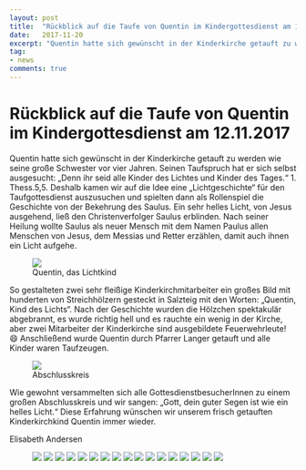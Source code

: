 ```yaml
---
layout: post
title:  "Rückblick auf die Taufe von Quentin im Kindergottesdienst am 12.11.2017"
date:   2017-11-20
excerpt: "Quentin hatte sich gewünscht in der Kinderkirche getauft zu werden wie seine große Schwester vor vier Jahren."
tag:
- news
comments: true
---
```


# Rückblick auf die Taufe von Quentin im Kindergottesdienst am 12.11.2017

Quentin hatte sich gewünscht in der Kinderkirche getauft zu werden wie seine große Schwester vor vier Jahren. Seinen Taufspruch hat er sich selbst ausgesucht: „Denn ihr seid alle Kinder des Lichtes und Kinder des Tages.“ 1. Thess.5,5. Deshalb kamen wir auf die Idee eine „Lichtgeschichte“ für den Taufgottesdienst auszusuchen und spielten dann als Rollenspiel die Geschichte von der Bekehrung des Saulus. Ein sehr helles Licht, von Jesus ausgehend, ließ den Christenverfolger Saulus erblinden. Nach seiner Heilung wollte Saulus als neuer Mensch mit dem Namen Paulus allen Menschen von Jesus, dem Messias und Retter erzählen, damit auch ihnen ein Licht aufgehe.

<figure>
	<a href="/assets/img/QUENTIN_TAUFE_2017_01.jpg"><img src="/assets/img/QUENTIN_TAUFE_2017_01_small.jpg"></a>
	<figcaption>Quentin, das Lichtkind</figcaption>
</figure>

So gestalteten zwei sehr fleißige Kinderkirchmitarbeiter ein großes Bild mit hunderten von Streichhölzern gesteckt in Salzteig mit den Worten: „Quentin, Kind des Lichts“. Nach der Geschichte wurden die Hölzchen spektakulär abgebrannt, es wurde richtig hell und es rauchte ein wenig in der Kirche, aber zwei Mitarbeiter der Kinderkirche sind ausgebildete Feuerwehrleute! :smile:
Anschließend wurde Quentin durch Pfarrer Langer getauft und alle Kinder waren Taufzeugen.

<figure>
	<a href="/assets/img/QUENTIN_TAUFE_2017_02.jpg"><img src="/assets/img/QUENTIN_TAUFE_2017_02_small.jpg"></a>
	<figcaption>Abschlusskreis</figcaption>
</figure>

Wie gewohnt versammelten sich alle GottesdienstbesucherInnen zu einem großen Abschlusskreis und wir sangen: „Gott, dein guter Segen ist wie ein helles Licht.“ Diese Erfahrung wünschen wir unserem frisch getauften Kinderkirchkind Quentin immer wieder.

Elisabeth Andersen


<figure class="third">
	<a href="/assets/img/QUENTIN_TAUFE_2017_03.jpg"><img src="/assets/img/QUENTIN_TAUFE_2017_03_small.jpg"></a>
  <a href="/assets/img/QUENTIN_TAUFE_2017_04.jpg"><img src="/assets/img/QUENTIN_TAUFE_2017_04_small.jpg"></a>
  <a href="/assets/img/QUENTIN_TAUFE_2017_05.jpg"><img src="/assets/img/QUENTIN_TAUFE_2017_05_small.jpg"></a>
  <a href="/assets/img/QUENTIN_TAUFE_2017_06.jpg"><img src="/assets/img/QUENTIN_TAUFE_2017_06_small.jpg"></a>
  <a href="/assets/img/QUENTIN_TAUFE_2017_07.jpg"><img src="/assets/img/QUENTIN_TAUFE_2017_07_small.jpg"></a>
  <a href="/assets/img/QUENTIN_TAUFE_2017_08.jpg"><img src="/assets/img/QUENTIN_TAUFE_2017_08_small.jpg"></a>
  <a href="/assets/img/QUENTIN_TAUFE_2017_09.jpg"><img src="/assets/img/QUENTIN_TAUFE_2017_09_small.jpg"></a>
  <a href="/assets/img/QUENTIN_TAUFE_2017_10.jpg"><img src="/assets/img/QUENTIN_TAUFE_2017_10_small.jpg"></a>
  <a href="/assets/img/QUENTIN_TAUFE_2017_11.jpg"><img src="/assets/img/QUENTIN_TAUFE_2017_11_small.jpg"></a>
  <a href="/assets/img/QUENTIN_TAUFE_2017_12.jpg"><img src="/assets/img/QUENTIN_TAUFE_2017_12_small.jpg"></a>
  <a href="/assets/img/QUENTIN_TAUFE_2017_13.jpg"><img src="/assets/img/QUENTIN_TAUFE_2017_13_small.jpg"></a>
  <a href="/assets/img/QUENTIN_TAUFE_2017_14.jpg"><img src="/assets/img/QUENTIN_TAUFE_2017_14_small.jpg"></a>
  <a href="/assets/img/QUENTIN_TAUFE_2017_15.jpg"><img src="/assets/img/QUENTIN_TAUFE_2017_15_small.jpg"></a>
  <a href="/assets/img/QUENTIN_TAUFE_2017_16.jpg"><img src="/assets/img/QUENTIN_TAUFE_2017_16_small.jpg"></a>
  <a href="/assets/img/QUENTIN_TAUFE_2017_17.jpg"><img src="/assets/img/QUENTIN_TAUFE_2017_17_small.jpg"></a>
  <a href="/assets/img/QUENTIN_TAUFE_2017_18.jpg"><img src="/assets/img/QUENTIN_TAUFE_2017_18_small.jpg"></a>
  <a href="/assets/img/QUENTIN_TAUFE_2017_19.jpg"><img src="/assets/img/QUENTIN_TAUFE_2017_19_small.jpg"></a>
</figure>
